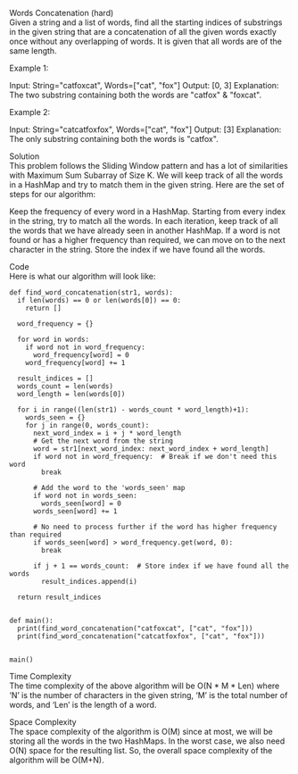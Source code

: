 Words Concatenation (hard) \
Given a string and a list of words, find all the starting indices of substrings in the given string that are a concatenation of all the given words exactly once without any overlapping of words. It is given that all words are of the same length.

Example 1:

Input: String="catfoxcat", Words=["cat", "fox"]
Output: [0, 3]
Explanation: The two substring containing both the words are "catfox" & "foxcat".

Example 2:

Input: String="catcatfoxfox", Words=["cat", "fox"]
Output: [3]
Explanation: The only substring containing both the words is "catfox".

Solution \
This problem follows the Sliding Window pattern and has a lot of similarities with Maximum Sum Subarray of Size K. We will keep track of all the words in a HashMap and try to match them in the given string. Here are the set of steps for our algorithm:

Keep the frequency of every word in a HashMap.
Starting from every index in the string, try to match all the words.
In each iteration, keep track of all the words that we have already seen in another HashMap.
If a word is not found or has a higher frequency than required, we can move on to the next character in the string.
Store the index if we have found all the words.

Code \
Here is what our algorithm will look like:
```
def find_word_concatenation(str1, words):
  if len(words) == 0 or len(words[0]) == 0:
    return []

  word_frequency = {}

  for word in words:
    if word not in word_frequency:
      word_frequency[word] = 0
    word_frequency[word] += 1

  result_indices = []
  words_count = len(words)
  word_length = len(words[0])

  for i in range((len(str1) - words_count * word_length)+1):
    words_seen = {}
    for j in range(0, words_count):
      next_word_index = i + j * word_length
      # Get the next word from the string
      word = str1[next_word_index: next_word_index + word_length]
      if word not in word_frequency:  # Break if we don't need this word
        break

      # Add the word to the 'words_seen' map
      if word not in words_seen:
        words_seen[word] = 0
      words_seen[word] += 1

      # No need to process further if the word has higher frequency than required
      if words_seen[word] > word_frequency.get(word, 0):
        break

      if j + 1 == words_count:  # Store index if we have found all the words
        result_indices.append(i)

  return result_indices


def main():
  print(find_word_concatenation("catfoxcat", ["cat", "fox"]))
  print(find_word_concatenation("catcatfoxfox", ["cat", "fox"]))


main()
```

Time Complexity \
The time complexity of the above algorithm will be O(N * M * Len) where ‘N’ is the number of characters in the given string, ‘M’ is the total number of words, and ‘Len’ is the length of a word.

Space Complexity \
The space complexity of the algorithm is O(M) since at most, we will be storing all the words in the two HashMaps. In the worst case, we also need O(N) space for the resulting list. So, the overall space complexity of the algorithm will be O(M+N).